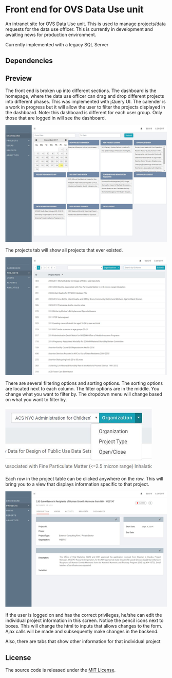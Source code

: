 # Front end for OVS Data Use unit

An intranet site for OVS Data Use unit. This is used to manage projects/data requests for the data use officer. This is currently in development and awaiting news for production environment.

Currently implemented with a legacy SQL Server 

## Dependencies

## Preview

The front end is broken up into different sections. The dashboard is the homepage, where the data use officer can drag and drop different projects into different phases. This was implemented with jQuery UI. The calender is a work in progress but it will allow the user to filter the projects displayed in the dashboard. Note: this dashboard is different for each user group. Only those that are logged in will see the dashboard.

![Dashboard Screenshot](https://github.com/psymen145/OVS-django-fe/blob/master/dashboard.JPG)

The projects tab will show all projects that ever existed. 

![Project Screenshot](https://github.com/psymen145/OVS-django-fe/blob/master/project.JPG)

There are several filtering options and sorting options. The sorting options are located next to each column. The filter options are in the middle. You change what you want to filter by. The dropdown menu will change based on what you want to filter by.

![Project Screenshot](https://github.com/psymen145/OVS-django-fe/blob/master/filterchange.JPG)

Each row in the project table can be clicked anywhere on the row. This will bring you to a view that displays information specific to that project.

![Individual Project Screenshot](https://github.com/psymen145/OVS-django-fe/blob/master/individualproj.JPG)

If the user is logged on and has the correct privileges, he/she can edit the individual project information in this screen. Notice the pencil icons next to boxes. This will change the html to inputs that allows changes to the form. Ajax calls will be made and subsequently make changes in the backend.

Also, there are tabs that show other information for that individual project

## License

The source code is released under the [MIT License](https://github.com/psymen145/OVS-django-fe/blob/master/LICENSE).
